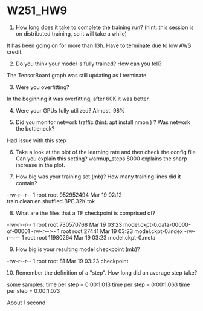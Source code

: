 # W251_HW9
1) How long does it take to complete the training run? (hint: this session is on distributed training, so it will take a while)
 
 It has been going on for more than 13h. Have to terminate due to low AWS credit. 

2) Do you think your model is fully trained? How can you tell?

  The TensorBoard graph was still updating as I terminate

3) Were you overfitting?

  In the beginning it was overfitting, after 60K it was better. 

4) Were your GPUs fully utilized?
  Almost. 98% 
  
5) Did you monitor network traffic (hint: apt install nmon ) ? Was network the bottleneck?

Had issue with this step

6) Take a look at the plot of the learning rate and then check the config file. Can you explain this setting?
 warmup_steps 8000 explains the sharp increase in the plot. 

7) How big was your training set (mb)? How many training lines did it contain?
  
  -rw-r--r-- 1 root root  952952494 Mar 19 02:12 train.clean.en.shuffled.BPE.32K.tok

8) What are the files that a TF checkpoint is comprised of?

-rw-r--r-- 1 root root 730570768 Mar 19 03:23 model.ckpt-0.data-00000-of-00001
-rw-r--r-- 1 root root     27441 Mar 19 03:23 model.ckpt-0.index
-rw-r--r-- 1 root root  11980264 Mar 19 03:23 model.ckpt-0.meta

9) How big is your resulting model checkpoint (mb)?

-rw-r--r-- 1 root root        81 Mar 19 03:23 checkpoint

10) Remember the definition of a "step". How long did an average step take?

some samples:
time per step = 0:00:1.013
time per step = 0:00:1.063
time per step = 0:00:1.073

About 1 second

